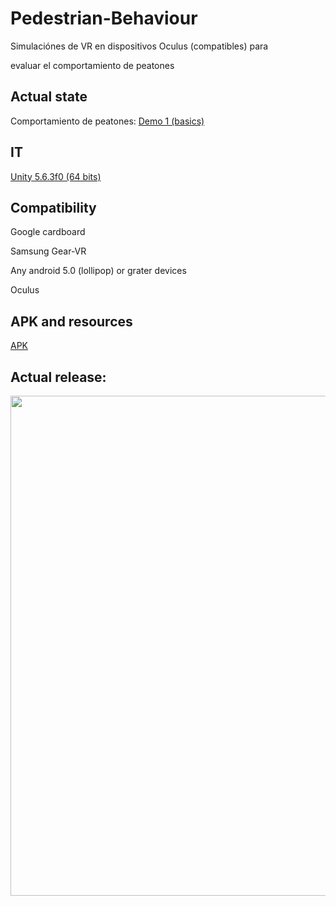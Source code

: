 ﻿# Pedestrian-Behaviour

Simulaciónes de VR en dispositivos Oculus (compatibles) para

evaluar el comportamiento de peatones


## Actual state
Comportamiento de peatones: [Demo 1 (basics)](https://github.com/RicardoGuevara/Pedestrian-Behaviour/tree/master/comportamiento_peatones/demo/emergencia)

## IT

[Unity 5.6.3f0 (64 bits)](https://unity3d.com/es/get-unity/download?thank-you=update&download_nid=47820&os=Win)


## Compatibility
Google cardboard

Samsung Gear-VR

Any android 5.0 (lollipop) or grater devices 

Oculus
## APK and resources

[APK](https://github.com/RicardoGuevara/Pedestrian-Behaviour/releases/download/v1.4.0/vr1.4.0.apk)

## Actual release:

<!--div align="center">
  
  <p>
    <img align="left" src="https://github.com/RicardoGuevara/Pedestrian-Behaviour/blob/master/imagenes/vista1.png" width="400" />  <h1>Demo 1: fase de pruebas </h1>
    <lu align="left">
      <li>Pulir escenario</li>
      <li>Agregar texturas al puente</li>
      <li>Agregar menus</li>
      <li>Configurar variables de entorno</li>
    </lu>
  </p>
  
</div-->

<div align="center">
  <p>
    <img align="center" src="https://github.com/RicardoGuevara/Pedestrian-Behaviour/blob/master/imagenes/pre-release-demo.PNG" width="800" />  
  </p>
  
</div>

